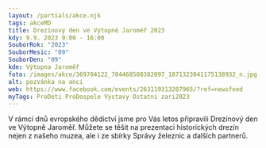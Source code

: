 ```yaml
---
layout: /partials/akce.njk
tags: akceMD
title: Drezínový den ve Výtopně Jaroměř 2023
kdy: 9.9. 2023 9:00 - 16:00
SouborRok: "2023"
SouborMesic: "09"
SouborDen: "09"
kde: Výtopna Jaroměř
foto: /images/akce/369704122_704468508382097_1871323041175138932_n.jpg
alt: pozvánka na anci
web: https://www.facebook.com/events/263119313207965/?ref=newsfeed
myTags: ProDeti ProDospele Vystavy Ostatni zari2023
---
```

<!--StartFragment-->

V rámci dnů evropského dědictví jsme pro Vás letos připravili Drezínový den ve Výtopně Jaroměř. Můžete se těšit na prezentaci historických drezín nejen z našeho muzea, ale i ze sbírky Správy železnic a dalších partnerů.

<!--EndFragment-->